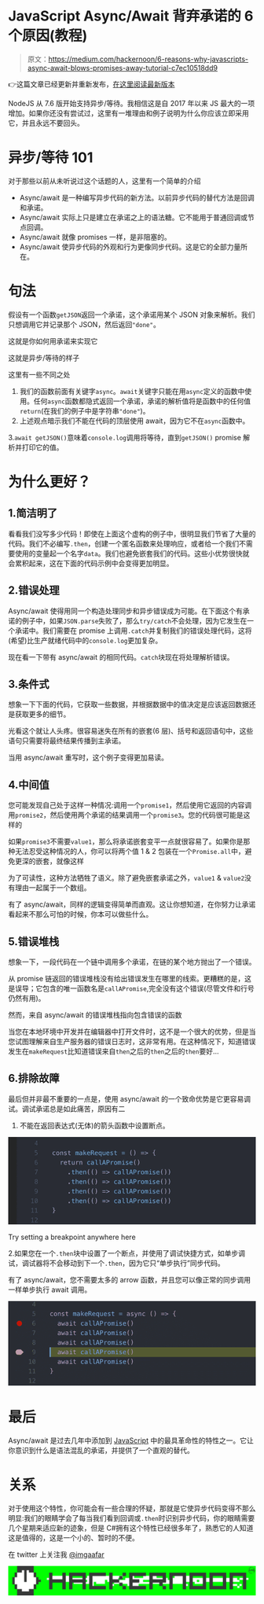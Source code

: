 # JavaScript Async/Await 背弃承诺的 6 个原因(教程)

> 原文：<https://medium.com/hackernoon/6-reasons-why-javascripts-async-await-blows-promises-away-tutorial-c7ec10518dd9>

👉这篇文章已经更新并重新发布，[在这里阅读最新版本](https://dev.to/gafi/7-reasons-to-always-use-async-await-over-plain-promises-tutorial-4ej9)

NodeJS 从 7.6 版开始支持异步/等待。我相信这是自 2017 年以来 JS 最大的一项增加。如果你还没有尝试过，这里有一堆理由和例子说明为什么你应该立即采用它，并且永远不要回头。

# 异步/等待 101

对于那些以前从未听说过这个话题的人，这里有一个简单的介绍

*   Async/await 是一种编写异步代码的新方法。以前异步代码的替代方法是回调和承诺。
*   Async/await 实际上只是建立在承诺之上的语法糖。它不能用于普通回调或节点回调。
*   Async/await 就像 promises 一样，是非阻塞的。
*   Async/await 使异步代码的外观和行为更像同步代码。这是它的全部力量所在。

# 句法

假设有一个函数`getJSON`返回一个承诺，这个承诺用某个 JSON 对象来解析。我们只想调用它并记录那个 JSON，然后返回`"done"`。

这就是你如何用承诺来实现它

这就是异步/等待的样子

这里有一些不同之处

1.  我们的函数前面有关键字`async`。`await`关键字只能在用`async`定义的函数中使用。任何`async`函数都隐式返回一个承诺，承诺的解析值将是函数中的任何值`return`(在我们的例子中是字符串`"done"`)。
2.  上述观点暗示我们不能在代码的顶层使用 await，因为它不在`async`函数中。

3.`await getJSON()`意味着`console.log`调用将等待，直到`getJSON()` promise 解析并打印它的值。

# 为什么更好？

## 1.简洁明了

看看我们没写多少代码！即使在上面这个虚构的例子中，很明显我们节省了大量的代码。我们不必编写`.then`，创建一个匿名函数来处理响应，或者给一个我们不需要使用的变量起一个名字`data`。我们也避免嵌套我们的代码。这些小优势很快就会累积起来，这在下面的代码示例中会变得更加明显。

## 2.错误处理

Async/await 使得用同一个构造处理同步和异步错误成为可能。在下面这个有承诺的例子中，如果`JSON.parse`失败了，那么`try/catch`不会处理，因为它发生在一个承诺中。我们需要在 promise 上调用`.catch`并复制我们的错误处理代码，这将(希望)比生产就绪代码中的`console.log`更加复杂。

现在看一下带有 async/await 的相同代码。`catch`块现在将处理解析错误。

## 3.条件式

想象一下下面的代码，它获取一些数据，并根据数据中的值决定是应该返回数据还是获取更多的细节。

光看这个就让人头疼。很容易迷失在所有的嵌套(6 层)、括号和返回语句中，这些语句只需要将最终结果传播到主承诺。

当用 async/await 重写时，这个例子变得更加易读。

## 4.中间值

您可能发现自己处于这样一种情况:调用一个`promise1`，然后使用它返回的内容调用`promise2`，然后使用两个承诺的结果调用一个`promise3`。您的代码很可能是这样的

如果`promise3`不需要`value1`，那么将承诺嵌套变平一点就很容易了。如果你是那种无法忍受这种情况的人，你可以将两个值 1 & 2 包装在一个`Promise.all`中，避免更深的嵌套，就像这样

为了可读性，这种方法牺牲了语义。除了避免嵌套承诺之外，`value1` & `value2`没有理由一起属于一个数组。

有了 async/await，同样的逻辑变得简单而直观。这让你想知道，在你努力让承诺看起来不那么可怕的时候，你本可以做些什么。

## 5.错误堆栈

想象一下，一段代码在一个链中调用多个承诺，在链的某个地方抛出了一个错误。

从 promise 链返回的错误堆栈没有给出错误发生在哪里的线索。更糟糕的是，这是误导；它包含的唯一函数名是`callAPromise`,完全没有这个错误(尽管文件和行号仍然有用)。

然而，来自 async/await 的错误堆栈指向包含错误的函数

当您在本地环境中开发并在编辑器中打开文件时，这不是一个很大的优势，但是当您试图理解来自生产服务器的错误日志时，这非常有用。在这种情况下，知道错误发生在`makeRequest`比知道错误来自`then`之后的`then`之后的`then`要好…

## 6.排除故障

最后但并非最不重要的一点是，使用 async/await 的一个致命优势是它更容易调试。调试承诺总是如此痛苦，原因有二

1.  不能在返回表达式(无体)的箭头函数中设置断点。

![](img/7fd00cd1e9aab4540aaf580a055ca546.png)

Try setting a breakpoint anywhere here

2.如果您在一个`.then`块中设置了一个断点，并使用了调试快捷方式，如单步调试，调试器将不会移动到下一个`.then`，因为它只“单步执行”同步代码。

有了 async/await，您不需要太多的 arrow 函数，并且您可以像正常的同步调用一样单步执行 await 调用。

![](img/b13a9fe44a48fc2491e0bad9b1cb1012.png)

# 最后

Async/await 是过去几年中添加到 [JavaScript](https://hackernoon.com/tagged/JavaScript) 中的最具革命性的特性之一。它让你意识到什么是语法混乱的承诺，并提供了一个直观的替代。

# 关系

对于使用这个特性，你可能会有一些合理的怀疑，那就是它使异步代码变得不那么明显:我们的眼睛学会了每当我们看到回调或`.then`时识别异步代码，你的眼睛需要几个星期来适应新的迹象，但是 C#拥有这个特性已经很多年了，熟悉它的人知道这是值得的，这是一个小的、暂时的不便。

在 twitter 上关注我 [@imgaafar](https://twitter.com/imGaafar)

[![](img/be0ca55ba73a573dce11effb2ee80d56.png)](http://hackernoon.com)